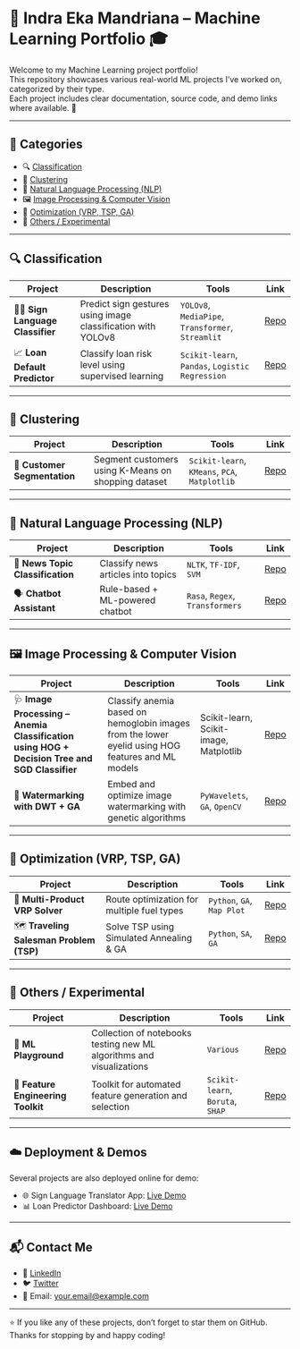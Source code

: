 # 🧠 Indra Eka Mandriana – Machine Learning Portfolio 🎓

Welcome to my Machine Learning project portfolio!  
This repository showcases various real-world ML projects I’ve worked on, categorized by their type.  
Each project includes clear documentation, source code, and demo links where available. 🚀

---

## 📌 Categories

- 🔍 [Classification](#-classification)
- 🧭 [Clustering](#-clustering)
- 🧠 [Natural Language Processing (NLP)](#-natural-language-processing-nlp)
- 🖼️ [Image Processing & Computer Vision](#-image-processing--computer-vision)
- 🧮 [Optimization (VRP, TSP, GA)](#-optimization-vrp-tsp-ga)
- 🧪 [Others / Experimental](#-others--experimental)

---

## 🔍 Classification

| Project | Description | Tools | Link |
|--------|-------------|-------|------|
| 🧏‍♀️ **Sign Language Classifier** | Predict sign gestures using image classification with YOLOv8 | `YOLOv8`, `MediaPipe`, `Transformer`, `Streamlit` | [Repo](https://github.com/username/sign-language-translator) |
| 📈 **Loan Default Predictor** | Classify loan risk level using supervised learning | `Scikit-learn`, `Pandas`, `Logistic Regression` | [Repo](https://github.com/username/loan-default-predictor) |

---

## 🧭 Clustering

| Project | Description | Tools | Link |
|--------|-------------|-------|------|
| 🧪 **Customer Segmentation** | Segment customers using K-Means on shopping dataset | `Scikit-learn`, `KMeans`, `PCA`, `Matplotlib` | [Repo](https://github.com/username/customer-segmentation) |

---

## 🧠 Natural Language Processing (NLP)

| Project | Description | Tools | Link |
|--------|-------------|-------|------|
| 📰 **News Topic Classification** | Classify news articles into topics | `NLTK`, `TF-IDF`, `SVM` | [Repo](https://github.com/username/news-topic-classifier) |
| 🗣️ **Chatbot Assistant** | Rule-based + ML-powered chatbot | `Rasa`, `Regex`, `Transformers` | [Repo](https://github.com/username/chatbot-assistant) |

---

## 🖼️ Image Processing & Computer Vision

| Project | Description | Tools | Link |
|--------|-------------|-------|------|
| 🩺 **Image Processing – Anemia Classification using HOG + Decision Tree and SGD Classifier** | Classify anemia based on hemoglobin images from the lower eyelid using HOG features and ML models | Scikit-learn, Scikit-image, Matplotlib | [Repo](https://github.com/indraekam/ImageProcessing_AnemiaClassificationHog/tree/main) |
| 🧬 **Watermarking with DWT + GA** | Embed and optimize image watermarking with genetic algorithms | `PyWavelets`, `GA`, `OpenCV` | [Repo](https://github.com/username/watermarking-ga) |

---

## 🧮 Optimization (VRP, TSP, GA)

| Project | Description | Tools | Link |
|--------|-------------|-------|------|
| 🚛 **Multi-Product VRP Solver** | Route optimization for multiple fuel types | `Python`, `GA`, `Map Plot` | [Repo](https://github.com/username/vrp-multiproduct) |
| 🗺️ **Traveling Salesman Problem (TSP)** | Solve TSP using Simulated Annealing & GA | `Python`, `SA`, `GA` | [Repo](https://github.com/username/tsp-solver) |

---

## 🧪 Others / Experimental

| Project | Description | Tools | Link |
|--------|-------------|-------|------|
| 🤖 **ML Playground** | Collection of notebooks testing new ML algorithms and visualizations | `Various` | [Repo](https://github.com/username/ml-playground) |
| 🧰 **Feature Engineering Toolkit** | Toolkit for automated feature generation and selection | `Scikit-learn`, `Boruta`, `SHAP` | [Repo](https://github.com/username/feature-engineering-kit) |

---

## ☁️ Deployment & Demos

Several projects are also deployed online for demo:
- 🌐 Sign Language Translator App: [Live Demo](https://yourdomain.com/demo-sign)
- 📊 Loan Predictor Dashboard: [Live Demo](https://yourdomain.com/demo-loan)

---

## 📬 Contact Me

- 💼 [LinkedIn](https://linkedin.com/in/your-name)
- 🐦 [Twitter](https://twitter.com/your-handle)
- 📧 Email: your.email@example.com

---

⭐ If you like any of these projects, don’t forget to star them on GitHub.  
Thanks for stopping by and happy coding!

